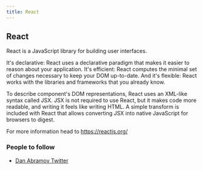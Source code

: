 ```yaml
---
title: React
---
```

## React

React is a JavaScript library for building user interfaces.

It's declarative: React uses a declarative paradigm that makes it easier to reason about your application. It's efficient: React computes the minimal set of changes necessary to keep your DOM up-to-date. And it's flexible: React works with the libraries and frameworks that you already know.

To describe component's DOM representations, React uses an XML-like syntax called JSX. JSX is not required to use React, but it makes code more readable, and writing it feels like writing HTML. A simple transform is included with React that allows converting JSX into native JavaScript for browsers to digest.

For more information head to <a href='https://reactjs.org/' target='_blank' rel='nofollow'>https://reactjs.org/</a>

### People to follow

* <a href='https://twitter.com/dan_abramov' target='_blank' rel='nofollow'>Dan Abramov Twitter</a>
